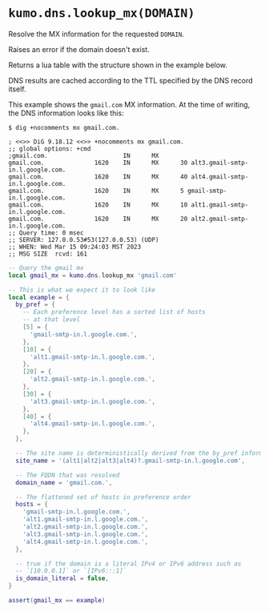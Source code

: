 # `kumo.dns.lookup_mx(DOMAIN)`

Resolve the MX information for the requested `DOMAIN`.

Raises an error if the domain doesn't exist.

Returns a lua table with the structure shown in the example below.

DNS results are cached according to the TTL specified by the DNS record itself.

This example shows the `gmail.com` MX information.  At the time of writing, the
DNS information looks like this:

```console
$ dig +nocomments mx gmail.com.

; <<>> DiG 9.18.12 <<>> +nocomments mx gmail.com.
;; global options: +cmd
;gmail.com.                     IN      MX
gmail.com.              1620    IN      MX      30 alt3.gmail-smtp-in.l.google.com.
gmail.com.              1620    IN      MX      40 alt4.gmail-smtp-in.l.google.com.
gmail.com.              1620    IN      MX      5 gmail-smtp-in.l.google.com.
gmail.com.              1620    IN      MX      10 alt1.gmail-smtp-in.l.google.com.
gmail.com.              1620    IN      MX      20 alt2.gmail-smtp-in.l.google.com.
;; Query time: 0 msec
;; SERVER: 127.0.0.53#53(127.0.0.53) (UDP)
;; WHEN: Wed Mar 15 09:24:03 MST 2023
;; MSG SIZE  rcvd: 161
```

```lua
-- Query the gmail mx
local gmail_mx = kumo.dns.lookup_mx 'gmail.com'

-- This is what we expect it to look like
local example = {
  by_pref = {
    -- Each preference level has a sorted list of hosts
    -- at that level
    [5] = {
      'gmail-smtp-in.l.google.com.',
    },
    [10] = {
      'alt1.gmail-smtp-in.l.google.com.',
    },
    [20] = {
      'alt2.gmail-smtp-in.l.google.com.',
    },
    [30] = {
      'alt3.gmail-smtp-in.l.google.com.',
    },
    [40] = {
      'alt4.gmail-smtp-in.l.google.com.',
    },
  },

  -- The site name is deterministically derived from the by_pref information
  site_name = '(alt1|alt2|alt3|alt4)?.gmail-smtp-in.l.google.com',

  -- The FQDN that was resolved
  domain_name = 'gmail.com.',

  -- The flattened set of hosts in preference order
  hosts = {
    'gmail-smtp-in.l.google.com.',
    'alt1.gmail-smtp-in.l.google.com.',
    'alt2.gmail-smtp-in.l.google.com.',
    'alt3.gmail-smtp-in.l.google.com.',
    'alt4.gmail-smtp-in.l.google.com.',
  },

  -- true if the domain is a literal IPv4 or IPv6 address such as
  -- `[10.0.0.1]` or `[IPv6:::1]`
  is_domain_literal = false,
}

assert(gmail_mx == example)
```
